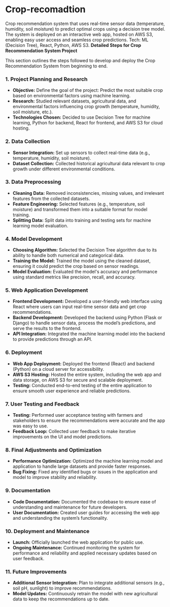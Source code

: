 # Crop-recomadtion
Crop recommendation system that uses real-time sensor data (temperature, humidity, soil moisture) to predict optimal crops using a decision tree model. The system is deployed on an interactive web app, hosted on AWS S3, enabling easy user access and seamless crop predictions.  Tech: ML (Decision Tree), React, Python, AWS S3.
**Detailed Steps for Crop Recommendation System Project**

This section outlines the steps followed to develop and deploy the Crop Recommendation System from beginning to end.

### 1. **Project Planning and Research**
   - **Objective:** Define the goal of the project: Predict the most suitable crop based on environmental factors using machine learning.
   - **Research:** Studied relevant datasets, agricultural data, and environmental factors influencing crop growth (temperature, humidity, soil moisture, etc.).
   - **Technologies Chosen:** Decided to use Decision Tree for machine learning, Python for backend, React for frontend, and AWS S3 for cloud hosting.

### 2. **Data Collection**
   - **Sensor Integration:** Set up sensors to collect real-time data (e.g., temperature, humidity, soil moisture).
   - **Dataset Collection:** Collected historical agricultural data relevant to crop growth under different environmental conditions.

### 3. **Data Preprocessing**
   - **Cleaning Data:** Removed inconsistencies, missing values, and irrelevant features from the collected datasets.
   - **Feature Engineering:** Selected features (e.g., temperature, soil moisture) and transformed them into a suitable format for model training.
   - **Splitting Data:** Split data into training and testing sets for machine learning model evaluation.

### 4. **Model Development**
   - **Choosing Algorithm:** Selected the Decision Tree algorithm due to its ability to handle both numerical and categorical data.
   - **Training the Model:** Trained the model using the cleaned dataset, ensuring it could predict the crop based on sensor readings.
   - **Model Evaluation:** Evaluated the model's accuracy and performance using standard metrics like precision, recall, and accuracy.

### 5. **Web Application Development**
   - **Frontend Development:** Developed a user-friendly web interface using React where users can input real-time sensor data and get crop recommendations.
   - **Backend Development:** Developed the backend using Python (Flask or Django) to handle sensor data, process the model’s predictions, and serve the results to the frontend.
   - **API Integration:** Integrated the machine learning model into the backend to provide predictions through an API.

### 6. **Deployment**
   - **Web App Deployment:** Deployed the frontend (React) and backend (Python) on a cloud server for accessibility.
   - **AWS S3 Hosting:** Hosted the entire system, including the web app and data storage, on AWS S3 for secure and scalable deployment.
   - **Testing:** Conducted end-to-end testing of the entire application to ensure smooth user experience and reliable predictions.

### 7. **User Testing and Feedback**
   - **Testing:** Performed user acceptance testing with farmers and stakeholders to ensure the recommendations were accurate and the app was easy to use.
   - **Feedback Loop:** Collected user feedback to make iterative improvements on the UI and model predictions.

### 8. **Final Adjustments and Optimization**
   - **Performance Optimization:** Optimized the machine learning model and application to handle large datasets and provide faster responses.
   - **Bug Fixing:** Fixed any identified bugs or issues in the application and model to improve stability and reliability.

### 9. **Documentation**
   - **Code Documentation:** Documented the codebase to ensure ease of understanding and maintenance for future developers.
   - **User Documentation:** Created user guides for accessing the web app and understanding the system’s functionality.

### 10. **Deployment and Maintenance**
   - **Launch:** Officially launched the web application for public use.
   - **Ongoing Maintenance:** Continued monitoring the system for performance and reliability and applied necessary updates based on user feedback.

### 11. **Future Improvements**
   - **Additional Sensor Integration:** Plan to integrate additional sensors (e.g., soil pH, sunlight) to improve recommendations.
   - **Model Updates:** Continuously retrain the model with new agricultural data to keep the recommendations up to date.
